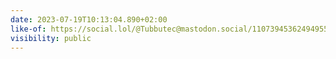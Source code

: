 ```yaml
---
date: 2023-07-19T10:13:04.890+02:00
like-of: https://social.lol/@Tubbutec@mastodon.social/110739453624949559
visibility: public
---
```

